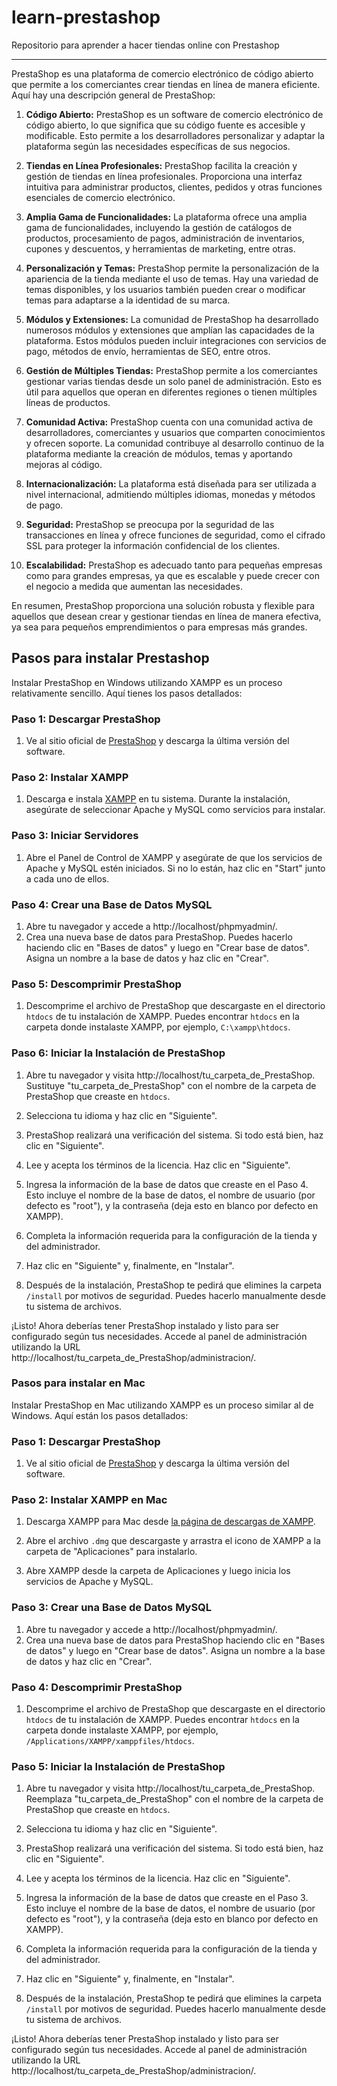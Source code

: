 # learn-prestashop
Repositorio para aprender a hacer tiendas online con Prestashop

---

PrestaShop es una plataforma de comercio electrónico de código abierto que permite a los comerciantes crear tiendas en línea de manera eficiente. Aquí hay una descripción general de PrestaShop:

1. **Código Abierto:** PrestaShop es un software de comercio electrónico de código abierto, lo que significa que su código fuente es accesible y modificable. Esto permite a los desarrolladores personalizar y adaptar la plataforma según las necesidades específicas de sus negocios.

2. **Tiendas en Línea Profesionales:** PrestaShop facilita la creación y gestión de tiendas en línea profesionales. Proporciona una interfaz intuitiva para administrar productos, clientes, pedidos y otras funciones esenciales de comercio electrónico.

3. **Amplia Gama de Funcionalidades:** La plataforma ofrece una amplia gama de funcionalidades, incluyendo la gestión de catálogos de productos, procesamiento de pagos, administración de inventarios, cupones y descuentos, y herramientas de marketing, entre otras.

4. **Personalización y Temas:** PrestaShop permite la personalización de la apariencia de la tienda mediante el uso de temas. Hay una variedad de temas disponibles, y los usuarios también pueden crear o modificar temas para adaptarse a la identidad de su marca.

5. **Módulos y Extensiones:** La comunidad de PrestaShop ha desarrollado numerosos módulos y extensiones que amplían las capacidades de la plataforma. Estos módulos pueden incluir integraciones con servicios de pago, métodos de envío, herramientas de SEO, entre otros.

6. **Gestión de Múltiples Tiendas:** PrestaShop permite a los comerciantes gestionar varias tiendas desde un solo panel de administración. Esto es útil para aquellos que operan en diferentes regiones o tienen múltiples líneas de productos.

7. **Comunidad Activa:** PrestaShop cuenta con una comunidad activa de desarrolladores, comerciantes y usuarios que comparten conocimientos y ofrecen soporte. La comunidad contribuye al desarrollo continuo de la plataforma mediante la creación de módulos, temas y aportando mejoras al código.

8. **Internacionalización:** La plataforma está diseñada para ser utilizada a nivel internacional, admitiendo múltiples idiomas, monedas y métodos de pago.

9. **Seguridad:** PrestaShop se preocupa por la seguridad de las transacciones en línea y ofrece funciones de seguridad, como el cifrado SSL para proteger la información confidencial de los clientes.

10. **Escalabilidad:** PrestaShop es adecuado tanto para pequeñas empresas como para grandes empresas, ya que es escalable y puede crecer con el negocio a medida que aumentan las necesidades.

En resumen, PrestaShop proporciona una solución robusta y flexible para aquellos que desean crear y gestionar tiendas en línea de manera efectiva, ya sea para pequeños emprendimientos o para empresas más grandes.

## Pasos para instalar Prestashop

Instalar PrestaShop en Windows utilizando XAMPP es un proceso relativamente sencillo. Aquí tienes los pasos detallados:

### Paso 1: Descargar PrestaShop

1. Ve al sitio oficial de [PrestaShop](https://www.prestashop.com/) y descarga la última versión del software.

### Paso 2: Instalar XAMPP

1. Descarga e instala [XAMPP](https://www.apachefriends.org/es/index.html) en tu sistema. Durante la instalación, asegúrate de seleccionar Apache y MySQL como servicios para instalar.

### Paso 3: Iniciar Servidores

1. Abre el Panel de Control de XAMPP y asegúrate de que los servicios de Apache y MySQL estén iniciados. Si no lo están, haz clic en "Start" junto a cada uno de ellos.

### Paso 4: Crear una Base de Datos MySQL

1. Abre tu navegador y accede a http://localhost/phpmyadmin/.
2. Crea una nueva base de datos para PrestaShop. Puedes hacerlo haciendo clic en "Bases de datos" y luego en "Crear base de datos". Asigna un nombre a la base de datos y haz clic en "Crear".

### Paso 5: Descomprimir PrestaShop

1. Descomprime el archivo de PrestaShop que descargaste en el directorio `htdocs` de tu instalación de XAMPP. Puedes encontrar `htdocs` en la carpeta donde instalaste XAMPP, por ejemplo, `C:\xampp\htdocs`.

### Paso 6: Iniciar la Instalación de PrestaShop

1. Abre tu navegador y visita http://localhost/tu_carpeta_de_PrestaShop. Sustituye "tu_carpeta_de_PrestaShop" con el nombre de la carpeta de PrestaShop que creaste en `htdocs`.

2. Selecciona tu idioma y haz clic en "Siguiente".

3. PrestaShop realizará una verificación del sistema. Si todo está bien, haz clic en "Siguiente".

4. Lee y acepta los términos de la licencia. Haz clic en "Siguiente".

5. Ingresa la información de la base de datos que creaste en el Paso 4. Esto incluye el nombre de la base de datos, el nombre de usuario (por defecto es "root"), y la contraseña (deja esto en blanco por defecto en XAMPP).

6. Completa la información requerida para la configuración de la tienda y del administrador.

7. Haz clic en "Siguiente" y, finalmente, en "Instalar".

8. Después de la instalación, PrestaShop te pedirá que elimines la carpeta `/install` por motivos de seguridad. Puedes hacerlo manualmente desde tu sistema de archivos.

¡Listo! Ahora deberías tener PrestaShop instalado y listo para ser configurado según tus necesidades. Accede al panel de administración utilizando la URL http://localhost/tu_carpeta_de_PrestaShop/administracion/.

### Pasos para instalar en Mac

Instalar PrestaShop en Mac utilizando XAMPP es un proceso similar al de Windows. Aquí están los pasos detallados:

### Paso 1: Descargar PrestaShop

1. Ve al sitio oficial de [PrestaShop](https://www.prestashop.com/) y descarga la última versión del software.

### Paso 2: Instalar XAMPP en Mac

1. Descarga XAMPP para Mac desde [la página de descargas de XAMPP](https://www.apachefriends.org/es/download.html).

2. Abre el archivo `.dmg` que descargaste y arrastra el icono de XAMPP a la carpeta de "Aplicaciones" para instalarlo.

3. Abre XAMPP desde la carpeta de Aplicaciones y luego inicia los servicios de Apache y MySQL.

### Paso 3: Crear una Base de Datos MySQL

1. Abre tu navegador y accede a http://localhost/phpmyadmin/.
2. Crea una nueva base de datos para PrestaShop haciendo clic en "Bases de datos" y luego en "Crear base de datos". Asigna un nombre a la base de datos y haz clic en "Crear".

### Paso 4: Descomprimir PrestaShop

1. Descomprime el archivo de PrestaShop que descargaste en el directorio `htdocs` de tu instalación de XAMPP. Puedes encontrar `htdocs` en la carpeta donde instalaste XAMPP, por ejemplo, `/Applications/XAMPP/xamppfiles/htdocs`.

### Paso 5: Iniciar la Instalación de PrestaShop

1. Abre tu navegador y visita http://localhost/tu_carpeta_de_PrestaShop. Reemplaza "tu_carpeta_de_PrestaShop" con el nombre de la carpeta de PrestaShop que creaste en `htdocs`.

2. Selecciona tu idioma y haz clic en "Siguiente".

3. PrestaShop realizará una verificación del sistema. Si todo está bien, haz clic en "Siguiente".

4. Lee y acepta los términos de la licencia. Haz clic en "Siguiente".

5. Ingresa la información de la base de datos que creaste en el Paso 3. Esto incluye el nombre de la base de datos, el nombre de usuario (por defecto es "root"), y la contraseña (deja esto en blanco por defecto en XAMPP).

6. Completa la información requerida para la configuración de la tienda y del administrador.

7. Haz clic en "Siguiente" y, finalmente, en "Instalar".

8. Después de la instalación, PrestaShop te pedirá que elimines la carpeta `/install` por motivos de seguridad. Puedes hacerlo manualmente desde tu sistema de archivos.

¡Listo! Ahora deberías tener PrestaShop instalado y listo para ser configurado según tus necesidades. Accede al panel de administración utilizando la URL http://localhost/tu_carpeta_de_PrestaShop/administracion/.
